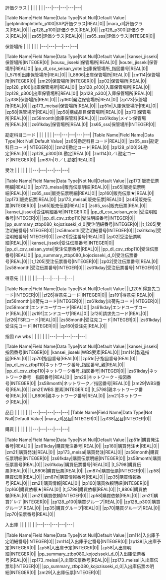 評価クラス
|   |   |   |   |   |
|---|---|---|---|---|
    
|Table Name|Field Name|Data Type|Not Null|Default Value|
|getplmitmplntinfo_p100|SAP評価クラス|REAL|0||
|mara_dl|評価クラス|REAL|0||
|zp128_p100|評価クラス|REAL|0||
|zp128_p300|評価クラス|REAL|0||
|zs65|評価クラス|REAL|0||
|zs65_sss|評価クラス|INTEGER|0||

保管場所
|   |   |   |   |   |
|---|---|---|---|---|
    
|Table Name|Field Name|Data Type|Not Null|Default Value|
|kansei_jisseki|保管場所|INTEGER|0||
|kousu_jisseki|保管場所|REAL|0||
|koutei_jisseki|保管場所|REAL|0||
|pp_dl_csv_seisan_yotei|出庫保管場所_指図番号|REAL|0||
|t_5798|出庫保管場所|REAL|0||
|t_8806|出庫保管場所|REAL|0||
|zm114|保管場所|INTEGER|0||
|zm29|保管場所|INTEGER|0||
|zp02|保管場所|REAL|0||
|zp128_p100|出庫保管場所|REAL|0||
|zp128_p100|入庫保管場所|REAL|0||
|zp128_p300|出庫保管場所|REAL|0||
|zp128_p300|入庫保管場所|REAL|0||
|zp138|保管場所|REAL|0||
|zp160|発注保管場所|REAL|0||
|zp173|保管場所|REAL|0||
|zp173_meisai|保管場所|REAL|0||
|zp51n|入庫保管場所|REAL|0||
|zp58|保管場所|REAL|0||
|zp58|構成品目保管場所|REAL|0||
|zp70|保管場所|REAL|0||
|zs58month|倉庫保管料|REAL|0||
|zs61kday|メイン保管場所|REAL|0||
|zs61kday|保管場所|REAL|0||
|zs65_sss|保管場所|INTEGER|0||

勘定科目コード
|   |   |   |   |   |
|---|---|---|---|---|
|Table Name|Field Name|Data Type|Not Null|Default Value|
|zs65|勘定科目コード|REAL|0||
|zs65_sss|勘定科目コード|INTEGER|0||
|zm21|勘定コード|REAL|0||
|zp128_p100|GL勘定|REAL|0||
|zp128_p300|GL勘定|REAL|0||
|zm114|G／L勘定コード|INTEGER|0||
|zm87n|Ｇ／Ｌ勘定|REAL|0||

受注
|   |   |   |   |   |
|---|---|---|---|---|
    
|Table Name|Field Name|Data Type|Not Null|Default Value|
|zp173|販売伝票明細|REAL|0||
|zp173_meisai|販売伝票明細|REAL|0||
|zs65|販売伝票明細|REAL|0||
|zs65_sss|販売伝票明細|REAL|0||
|zp160|販売伝票★|REAL|0||
|zp173|販売伝票|REAL|0||
|zp173_meisai|販売伝票|REAL|0||
|zs45|販売伝票|INTEGER|0||
|zs65|販売伝票|REAL|0||
|zs65_sss|販売伝票|REAL|0||
|kansei_jisseki|受注明細番号|INTEGER|0||
|pp_dl_csv_seisan_yotei|受注明細番号|INTEGER|0||
|pp_dl_csv_ztbp110|受注明細番号|INTEGER|0||
|pp_summary_ztbp080_kojozisseki_d_0|受注明細番号|INTEGER|0||
|t_1205|受注明細番号|INTEGER|0||
|zs58month|受注明細番号|INTEGER|0||
|zs61kday|受注明細番号|INTEGER|0||
|zm21|受注番号|REAL|0||
|zp02|受注伝票明細|REAL|0||
|kansei_jisseki|受注伝票番号|INTEGER|0||
|pp_dl_csv_seisan_yotei|受注伝票番号|REAL|0||
|pp_dl_csv_ztbp110|受注伝票番号|REAL|0||
|pp_summary_ztbp080_kojozisseki_d_0|受注伝票番号|REAL|0||
|t_1205|受注伝票番号|INTEGER|0||
|zp02|受注伝票番号|REAL|0||
|zs58month|受注伝票番号|INTEGER|0||
|zs61kday|受注伝票番号|INTEGER|0||

得意先
|   |   |   |   |   |
|---|---|---|---|---|
    
|Table Name|Field Name|Data Type|Not Null|Default Value|
|t_1205|得意先コード|INTEGER|0||
|zf26|得意先コード|INTEGER|0||
|zs191|得意先|REAL|0||
|zs58month|出荷先コード|INTEGER|0||
|zs61kday|出荷先コード|INTEGER|0||
|zs58month|エンドユーザコード|REAL|0||
|zs61kday|エンドユーザコード|REAL|0||
|zs191|エンドユーザ|REAL|0||
|zf26|請求先コード|REAL|0||
|zf26|TSRコード|REAL|0||
|zs58month|受注先コード|INTEGER|0||
|zs61kday|受注先コード|INTEGER|0||
|zp160|受注先|REAL|0||

指図 nw wbs
|   |   |   |   |   |
|---|---|---|---|---|
    
|Table Name|Field Name|Data Type|Not Null|Default Value|
|kansei_jisseki|指図番号|INTEGER|0||
|kansei_jisseki|WBS要素|REAL|0||
|zm114|製造指図|REAL|0||
|zp70|指図番号|REAL|0||
|zp51n|子指図番号|REAL|0||
|pp_dl_csv_ztbp110|ネットワーク番号_指図番号_親|REAL|0||
|pp_dl_csv_ztbp110|ネットワーク番号_指図番号|INTEGER|0||
|zs61kday|ネットワーク番号　指図番号|REAL|0||
|zm29|ネットワーク・指図番号|INTEGER|0||
|zs58month|ネットワーク／指図番号|REAL|0||
|zm29|WBS番号|REAL|0||
|zm21|WBS 要素|INTEGER|0||
|t_5798|親ネットワーク番号|REAL|0||
|t_8806|親ネットワーク番号|REAL|0||
|zm21|ネットワーク|REAL|0||

品目
|   |   |   |   |   |
|---|---|---|---|---|
|Table Name|Field Name|Data Type|Not Null|Default Value|
|mara_dl|品目|INTEGER|0||
|zp138|品目|INTEGER|0||

購買
|   |   |   |   |   |
|---|---|---|---|---|
    
|Table Name|Field Name|Data Type|Not Null|Default Value|
|zp51n|購買発注番号|REAL|0||
|zs61kday|購買発注番号|REAL|0||
|zp160|購買発注★|REAL|0||
|zm21|購買発注|REAL|0||
|zp173_meisai|購買発注|REAL|0||
|zs58month|購買伝票明細|INTEGER|0||
|zs61kday|購買伝票明細|INTEGER|0||
|zs58month|購買伝票番号|REAL|0||
|zs61kday|購買伝票番号|REAL|0||
|t_5798|購買伝票|REAL|0||
|t_8806|購買伝票|REAL|0||
|zm87n|購買伝票|INTEGER|0||
|zp58|購買伝票|REAL|0||
|zm87n|購買情報番号|REAL|0||
|zp35|購買情報番号|REAL|0||
|zm21|購買情報|REAL|0||
|zp160|購買依頼明細|INTEGER|0||
|zp160|購買依頼★|REAL|0||
|t_5798|購買依頼|REAL|0||
|t_8806|購買依頼|REAL|0||
|zm21|購買依頼|INTEGER|0||
|zp58|購買依頼|REAL|0||
|zm21|購買ｸﾞﾙｰﾌﾟ|INTEGER|0||
|zp128_p100|購買グループ|REAL|0||
|zp128_p300|購買グループ|REAL|0||
|zp35|購買グループ|REAL|0||
|zp70|購買グループ|REAL|0||
|zp70|伝票番号|REAL|0||

入出庫
|   |   |   |   |   |
|---|---|---|---|---|
    
|Table Name|Field Name|Data Type|Not Null|Default Value|
|zm114|入出庫予定明細番号|INTEGER|0||
|zm114|入出庫予定番号|INTEGER|0||
|zp138|入出庫予定|INTEGER|0||
|zp58|入出庫予定|INTEGER|0||
|zp58|入出庫明細|INTEGER|0||
|pp_summary_ztbp080_kojozisseki_d_0|入出庫伝票番号|REAL|0||
|zp173_meisai|入出庫伝票番号|REAL|0||
|zp173_meisai|入出庫伝票年|INTEGER|0||
|pp_summary_ztbp080_kojozisseki_d_0|入出庫伝票の明細|INTEGER|0||
|zm29|入出庫伝票|INTEGER|0||
